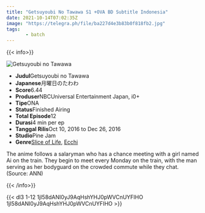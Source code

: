 ```yaml
---
title: "Getsuyoubi No Tawawa S1 +OVA BD Subtitle Indonesia"
date: 2021-10-14T07:02:35Z
image: "https://telegra.ph/file/ba227d4e3b83b0f818fb2.jpg"
tags:
       - batch
---
```


{{< info>}}

<div class="aniFilz">
  <img alt="Getsuyoubi no Tawawa" class="aniMage" src="https://cdn.myanimelist.net/images/anime/13/83576.jpg" title="Getsuyoubi no Tawawa">
  <div class="aniInfo">
    <ul>
      <li><b>Judul</b><span>Getsuyoubi no Tawawa</span></li>
      <li><b>Japanese</b><span>月曜日のたわわ</span></li>
      <li><b>Score</b><span>6.44</span></li>
      <li><b>Produser</b><span>NBCUniversal Entertainment Japan, i0+</span></li>
      <li><b>Tipe</b><span>ONA</span></li>
      <li><b>Status</b><span>Finished Airing</span></li>
      <li><b>Total Episode</b><span>12</span></li>
      <li><b>Durasi</b><span>4 min per ep</span></li>
      <li><b>Tanggal Rilis</b><span>Oct 10, 2016 to Dec 26, 2016</span></li>
      <li><b>Studio</b><span>Pine Jam</span></li>
      <li><b>Genre</b><span><a href="/search/label/Slice of Life" title="Slice of Life">Slice of Life</a>, <a href="/search/label/Ecchi" title="Ecchi">Ecchi</a></span></li>
    </ul>
  </div>
  <div class="aniSinoc">
    <p>The anime follows a salaryman who has a chance meeting with a girl named Ai on the train. They begin to meet every Monday on the train, with the man serving as her bodyguard on the crowded commute while they chat. (Source: ANN)</p>
  </div>
</div>

{{< /info>}}

{{< dl3 1-12 1jI58dANI0yJ9AqHshYHJ0pWVCnUYFIHO 1jI58dANI0yJ9AqHshYHJ0pWVCnUYFIHO >}} 
